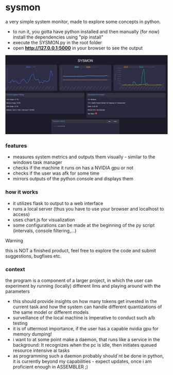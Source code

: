 # sysmon

a very simple system monitor, made to explore some concepts in python.

- to run it, you gotta have python installed and then manually (for now) install the dependencies using "pip install"
- execute the SYSMON.py in the root folder
- open **http://127.0.0.1:5000** in your browser to see the output

![ActionShot](screenshot.PNG)

### features
- measures system metrics and outputs them visually - similar to the windows task manager
- checks if the machine it runs on has a NVIDIA gpu or not
- checks if the user was afk for some time
- mirrors outputs of the python console and displays them

### how it works
- it utilizes flask to output to a web interface
- runs a local server (thus you have to use your browser and localhost to access)
- uses chart.js for visualization
- some configurations can be made at the beginning of the py script (intervals, console filtering,...)

> [!WARNING]  
> this is NOT a finished product, feel free to explore the code and submit suggestions, bugfixes etc.

### context
the program is a component of a larger project, in which the user can experiment by running (locally) different llms and playing around with the parameters
- this should provide insights on how many tokens get invested in the current task and how the system can handle different quantizations of the same model or different models
- surveillance of the local machine is imperative to conduct such a/b testing
- it is of uttermost importance, if the user has a capable nvidia gpu for memory dumping!
- i want to at some point make a daemon, that runs like a service in the background: It recognizes when the pc is idle, then initiates queued resource intensive ai tasks
- as programming such a daemon probably should´nt be done in python, it is currently beyond my capabilities - expect updates, once i am proficient enough in ASSEMBLER ;)

